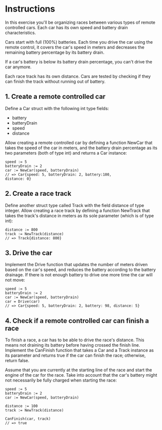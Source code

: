 # Instructions
In this exercise you'll be organizing races between various types of remote controlled cars. Each car has its own speed and battery drain characteristics.

Cars start with full (100%) batteries. Each time you drive the car using the remote control, it covers the car's speed in meters and decreases the remaining battery percentage by its battery drain.

If a car's battery is below its battery drain percentage, you can't drive the car anymore.

Each race track has its own distance. Cars are tested by checking if they can finish the track without running out of battery.

## 1. Create a remote controlled car
Define a Car struct with the following int type fields:

* battery
* batteryDrain
* speed
* distance

Allow creating a remote controlled car by defining a function NewCar that takes the speed of the car in meters, and the battery drain percentage as its two parameters (both of type int) and returns a Car instance:

```
speed := 5
batteryDrain := 2
car := NewCar(speed, batteryDrain)
// => Car{speed: 5, batteryDrain: 2, battery:100, 
distance: 0}
```

## 2. Create a race track
Define another struct type called Track with the field distance of type integer. Allow creating a race track by defining a function NewTrack that takes the track's distance in meters as its sole parameter (which is of type int):

```
distance := 800
track := NewTrack(distance)
// => Track{distance: 800}
```

## 3. Drive the car
Implement the Drive function that updates the number of meters driven based on the car's speed, and reduces the battery according to the battery drainage. If there is not enough battery to drive one more time the car will not move:

```
speed := 5
batteryDrain := 2
car := NewCar(speed, batteryDrain)
car = Drive(car)
// => Car{speed: 5, batteryDrain: 2, battery: 98, distance: 5}
```

## 4. Check if a remote controlled car can finish a race
To finish a race, a car has to be able to drive the race's distance. This means not draining its battery before having crossed the finish line. Implement the CanFinish function that takes a Car and a Track instance as its parameter and returns true if the car can finish the race; otherwise, return false.

Assume that you are currently at the starting line of the race and start the engine of the car for the race. Take into account that the car's battery might not necessarily be fully charged when starting the race:

```
speed := 5
batteryDrain := 2
car := NewCar(speed, batteryDrain)

distance := 100
track := NewTrack(distance)

CanFinish(car, track)
// => true
```